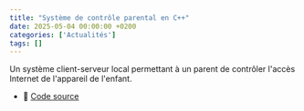 ```yaml
---
title: "Système de contrôle parental en C++"
date: 2025-05-04 00:00:00 +0200
categories: ['Actualités']
tags: []
---
```


Un système client-serveur local permettant à un parent de contrôler l'accès Internet de l'appareil de l'enfant.


- 🔗 [Code source](https://github.com/retr0-dedsec2/controle-parental)
